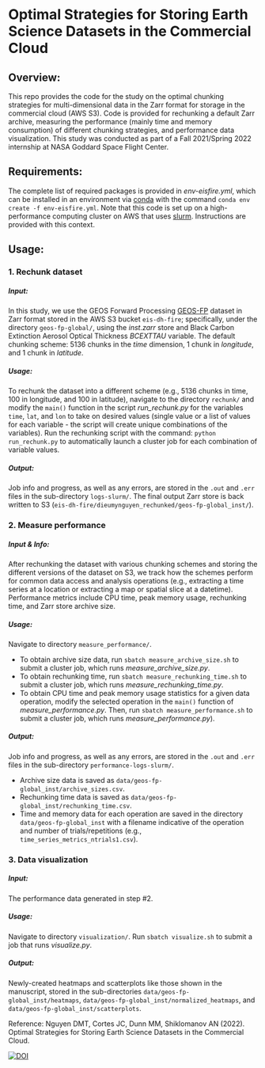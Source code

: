 # Optimal Strategies for Storing Earth Science Datasets in the Commercial Cloud

## Overview:
This repo provides the code for the study on the optimal chunking strategies for multi-dimensional data in the Zarr format for storage in the commercial cloud (AWS S3). Code is provided for rechunking a default Zarr archive, measuring the performance (mainly time and memory consumption) of different chunking strategies, and performance data visualization. This study was conducted as part of a Fall 2021/Spring 2022 internship at NASA Goddard Space Flight Center.

## Requirements:
The complete list of required packages is provided in *env-eisfire.yml*, which can be installed in an environment via [conda](https://docs.conda.io/projects/conda/en/latest/user-guide/tasks/manage-environments.html) with the command `conda env create -f env-eisfire.yml`. Note that this code is set up on a high-performance computing cluster on AWS that uses [slurm](https://slurm.schedmd.com/documentation.html). Instructions are provided with this context.

## Usage:
### 1. Rechunk dataset
##### Input:
In this study, we use the GEOS Forward Processing [GEOS-FP](https://gmao.gsfc.nasa.gov/pubs/docs/Lucchesi1203.pdf) dataset in Zarr format stored in the AWS S3 bucket `eis-dh-fire`; specifically, under the directory `geos-fp-global/`, using the *inst.zarr* store and Black Carbon Extinction Aerosol Optical Thickness *BCEXTTAU* variable. The default chunking scheme: 5136 chunks in the *time* dimension, 1 chunk in *longitude*, and 1 chunk in *latitude*.
##### Usage:
To rechunk the dataset into a different scheme (e.g., 5136 chunks in time, 100 in longitude, and 100 in latitude), navigate to the directory `rechunk/` and modify the `main()` function in the script *run_rechunk.py* for the variables `time`, `lat`, and `lon` to take on desired values (single value or a list of values for each variable - the script will create unique combinations of the variables). Run the rechunking script with the command: `python run_rechunk.py` to automatically launch a cluster job for each combination of variable values. 
##### Output:
Job info and progress, as well as any errors, are stored in the `.out` and `.err` files in the sub-directory `logs-slurm/`. The final output Zarr store is back written to S3 (`eis-dh-fire/dieumynguyen_rechunked/geos-fp-global_inst/`).

### 2. Measure performance
##### Input & Info: 
After rechunking the dataset with various chunking schemes and storing the different versions of the dataset on S3, we track how the schemes perform for common data access and analysis operations (e.g., extracting a time series at a location or extracting a map or spatial slice at a datetime). Performance metrics include CPU time, peak memory usage, rechunking time, and Zarr store archive size. 
##### Usage:
Navigate to directory `measure_performance/`.
- To obtain archive size data, run `sbatch measure_archive_size.sh` to submit a cluster job, which runs *measure_archive_size.py*.
- To obtain rechunking time, run `sbatch measure_rechunking_time.sh` to submit a cluster job, which runs *measure_rechunking_time.py*.
- To obtain CPU time and peak memory usage statistics for a given data operation, modify the selected operation in the `main()` function of *measure_performance.py*. Then, run `sbatch measure_performance.sh` to submit a cluster job, which runs *measure_performance.py*).
##### Output:
Job info and progress, as well as any errors, are stored in the `.out` and `.err` files in the sub-directory `performance-logs-slurm/`. 
- Archive size data is saved as `data/geos-fp-global_inst/archive_sizes.csv`.
- Rechunking time data is saved as `data/geos-fp-global_inst/rechunking_time.csv`.
- Time and memory data for each operation are saved in the directory `data/geos-fp-global_inst` with a filename indicative of the operation and number of trials/repetitions (e.g., `time_series_metrics_ntrials1.csv`).

### 3. Data visualization
##### Input:
The performance data generated in step #2. 
##### Usage:
Navigate to directory `visualization/`. Run `sbatch visualize.sh` to submit a job that runs *visualize.py*.
##### Output:
Newly-created heatmaps and scatterplots like those shown in the manuscript, stored in the sub-directories `data/geos-fp-global_inst/heatmaps`, `data/geos-fp-global_inst/normalized_heatmaps`, and `data/geos-fp-global_inst/scatterplots`.

Reference: Nguyen DMT, Cortes JC, Dunn MM, Shiklomanov AN (2022). Optimal Strategies for Storing Earth Science Datasets in the Commercial Cloud. 

[![DOI](https://zenodo.org/badge/465210880.svg)](https://zenodo.org/badge/latestdoi/465210880)
